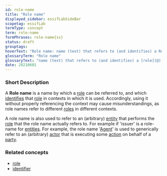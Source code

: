 ```yaml
---
id: role-name
title: "Role name"
displayed_sidebar: essifLabSideBar
scopetag: essifLab
termType: concept
term: role-name
formPhrases: role-name{ss}
status: draft
grouptags:
hoverText: "Role name: name (text) that refers to (and identifies) a Role in a a specific context."
glossaryTerm: "Role name"
glossaryText: "name (text) that refers to (and identifies) a [role](@) in a specific context."
date: 20210601
---
```


### Short Description

A **Role name** is a name by which a [role](@) can be referred to, and which [identifies](identifier@) that [role](@) in contexts in which it is used. Accordingly, using it without properly referencing the context may cause misunderstandings, as role names refer to different [roles](@) in different contexts.

A role name is also used to refer to an (arbitrary) [entity](@) that performs the [role](@) that the role name actually refers to. For example if 'issuer' is a role-name for [entities](@). For example, the role name '[Agent](@)' is used to generically refer to an (arbitrary) [actor](@) that is executing some [action](@) on behalf of a [party](@).

### Related concepts

- [role](@)
- [identifier](@)
